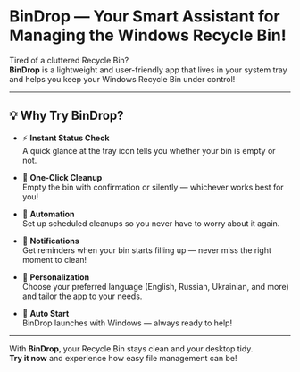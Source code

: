 # **BinDrop — Your Smart Assistant for Managing the Windows Recycle Bin!**

Tired of a cluttered Recycle Bin?  
**BinDrop** is a lightweight and user-friendly app that lives in your system tray and helps you keep your Windows Recycle Bin under control!

---

## 💡 Why Try BinDrop?

- ⚡ **Instant Status Check**  
  A quick glance at the tray icon tells you whether your bin is empty or not.

- 🧹 **One-Click Cleanup**  
  Empty the bin with confirmation or silently — whichever works best for you!

- 🔁 **Automation**  
  Set up scheduled cleanups so you never have to worry about it again.

- 🔔 **Notifications**  
  Get reminders when your bin starts filling up — never miss the right moment to clean!

- 🎨 **Personalization**  
  Choose your preferred language (English, Russian, Ukrainian, and more) and tailor the app to your needs.

- 🚀 **Auto Start**  
  BinDrop launches with Windows — always ready to help!

---

With **BinDrop**, your Recycle Bin stays clean and your desktop tidy.  
**Try it now** and experience how easy file management can be!